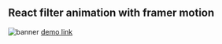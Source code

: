 ## React filter animation with framer motion
![banner]()
[demo link](https://pavankumarkr2000.github.io/react-filter-animation/)
